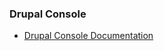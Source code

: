 ### Drupal Console
- [Drupal Console Documentation](https://hechoendrupal.gitbooks.io/drupal-console/content/en/index.html)
